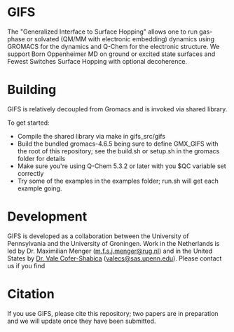 # GIFS
The "Generalized Interface to Surface Hopping" allows one to run gas-phase or solvated (QM/MM with electronic embedding) dynamics using GROMACS for the dynamics and Q-Chem for the electronic structure. We support Born Oppenheimer MD on ground or excited state surfaces and Fewest Switches Surface Hopping with optional decoherence.

# Building
GIFS is relatively decoupled from Gromacs and is invoked via shared library.

To get started:
* Compile the shared library via make in gifs_src/gifs
* Build the bundled gromacs-4.6.5 being sure to define GMX_GIFS with the root of this repository; see the build.sh or setup.sh in the gromacs folder for details
* Make sure you're using Q-Chem 5.3.2 or later with you $QC variable set correctly
* Try some of the examples in the examples folder; run.sh will get each example going.

# Development
GIFS is developed as a collaboration between the University of Pennsylvania and the University of Groningen. Work in the Netherlands is led by Dr. Maximilian Menger (m.f.s.j.menger@rug.nl) and in the United States by [Dr. Vale Cofer-Shabica](vale.science) (valecs@sas.upenn.edu). Please contact us if you find

# Citation
If you use GIFS, please cite this repository; two papers are in preparation and we will update once they have been submitted.